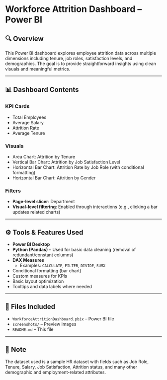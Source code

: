 # Workforce Attrition Dashboard – Power BI

## 🔍 Overview
This Power BI dashboard explores employee attrition data across multiple dimensions including tenure, job roles, satisfaction levels, and demographics. The goal is to provide straightforward insights using clean visuals and meaningful metrics.

---

## 📊 Dashboard Contents

### KPI Cards
- Total Employees  
- Average Salary  
- Attrition Rate  
- Average Tenure  

### Visuals
- Area Chart: Attrition by Tenure  
- Vertical Bar Chart: Attrition by Job Satisfaction Level  
- Horizontal Bar Chart: Attrition Rate by Job Role (with conditional formatting)  
- Horizontal Bar Chart: Attrition by Gender  

### Filters
- **Page-level slicer**: Department  
- **Visual-level filtering**: Enabled through interactions (e.g., clicking a bar updates related charts)

---

## ⚙️ Tools & Features Used
- **Power BI Desktop**
- **Python (Pandas)** – Used for basic data cleaning (removal of redundant/constant columns)
- **DAX Measures**  
  - Examples: `CALCULATE`, `FILTER`, `DIVIDE`, `SUMX`  
- Conditional formatting (bar chart)  
- Custom measures for KPIs  
- Basic layout optimization  
- Tooltips and data labels where needed

---

## 📂 Files Included
- `WorkforceAttritionDashboard.pbix` – Power BI file  
- `screenshots/` – Preview images  
- `README.md` – This file  

---

## 📌 Note
The dataset used is a sample HR dataset with fields such as Job Role, Tenure, Salary, Job Satisfaction, Attrition status, and many other demographic and employment-related attributes.
